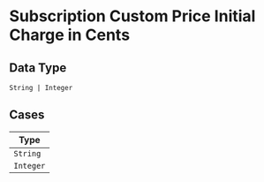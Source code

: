 
# Subscription Custom Price Initial Charge in Cents

## Data Type

`String | Integer`

## Cases

| Type |
|  --- |
| `String` |
| `Integer` |

